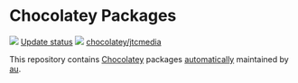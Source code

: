 # Chocolatey Packages
[![](https://github.com/github/jtcmedia/chocolatey-packages/actions/workflows/ci.yml/badge.svg?event=push)](https://github.com/jtcmedia/chocolatey-packages/actions)
[Update status](https://gist.github.com/jtcmedia/8abc37a8c3b020ffdd9704a810331790)
[![](http://transparent-favicon.info/favicon.ico)](#)
[chocolatey/jtcmedia](https://chocolatey.org/profiles/jtcmedia)

This repository contains [Chocolatey](http://chocolatey.org) packages [automatically](https://chocolatey.org/docs/automatic-packages) maintained by [au](https://github.com/majkinetor/au).
